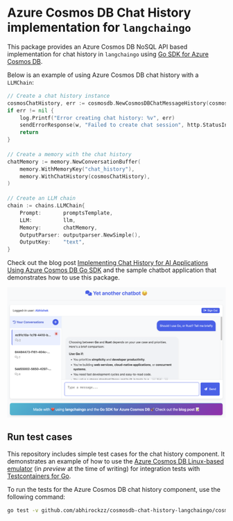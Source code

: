# Azure Cosmos DB Chat History implementation for `langchaingo`

This package provides an Azure Cosmos DB NoSQL API based implementation for chat history in `langchaingo` using [Go SDK for Azure Cosmos DB](https://learn.microsoft.com/en-us/azure/cosmos-db/nosql/sdk-go).

Below is an example of using Azure Cosmos DB chat history with a `LLMChain`:

```go
// Create a chat history instance
cosmosChatHistory, err := cosmosdb.NewCosmosDBChatMessageHistory(cosmosClient, databaseName, containerName, req.SessionID, req.UserID)
if err != nil {
	log.Printf("Error creating chat history: %v", err)
	sendErrorResponse(w, "Failed to create chat session", http.StatusInternalServerError)
	return
}

// Create a memory with the chat history
chatMemory := memory.NewConversationBuffer(
	memory.WithMemoryKey("chat_history"),
	memory.WithChatHistory(cosmosChatHistory),
)

// Create an LLM chain
chain := chains.LLMChain{
	Prompt:       promptsTemplate,
	LLM:          llm,
	Memory:       chatMemory,
	OutputParser: outputparser.NewSimple(),
	OutputKey:    "text",
}
```

Check out the blog post [Implementing Chat History for AI Applications Using Azure Cosmos DB Go SDK](https://devblogs.microsoft.com/cosmosdb/implementing-chat-history-for-ai-applications-using-azure-cosmos-db-go-sdk) and the sample chatbot application that demonstrates how to use this package.

![App](https://raw.githubusercontent.com/AzureCosmosDB/cosmosdb-chat-history-langchaingo/refs/heads/main/images/app.png)

## Run test cases

This repository includes simple test cases for the chat history component. It demonstrates an example of how to use the [Azure Cosmos DB Linux-based emulator](https://learn.microsoft.com/en-us/azure/cosmos-db/emulator-linux) (in *preview* at the time of writing) for integration tests with [Testcontainers for Go](https://golang.testcontainers.org/).

To run the tests for the Azure Cosmos DB chat history component, use the following command:

```bash
go test -v github.com/abhirockzz/cosmosdb-chat-history-langchaingo/cosmosdb
```